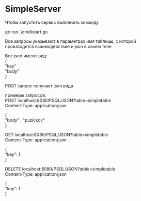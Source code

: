# SimpleServer
Чтобы запустить сервис выполнить команду  

go run .\cmd\start.go <username> <password> <adress> <database name>  
    
Все запросы указывают в параметрах имя таблицы, с которой производится взаимодействие и json в своем теле  
  
Все json имеют вид:  
{  
    "key"  
    "body"  
}  

POST запрос получает json вида  
    
  
примеры запросов:  
POST localhost:8080/PSQL/JSON?table=simpletable  
Content-Type: application/json  
  
{  
  "body" : "puzickov"  
}  
  
GET localhost:8080/PSQL/JSON?table=simpletable  
Content-Type: application/json  
  
{  
  "key": 1  
}  
  
DELETE localhost:8080/PSQL/JSON?table=simpletable  
Content-Type: application/json  
  
{  
  "key": 1  
}  
  
